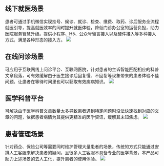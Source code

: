 ## 线下就医场景
患者可通过手机微信实现挂号、候诊、就诊、检查、缴费、取药、诊后服务全流程就医引导，提高就医效率的同时提升就医体验，降低门诊办公室的运营负担，助力医院服务智慧升级。提供小程序、H5、公众号留言接入以及硬件接入等多种接入方式，满足各种形态的接入方。
![](https://main.qcloudimg.com/raw/dc85a9f9947c6a8e7fb33df4daeaa362.jpg)
## 在线问诊场景
可应用于互联网线上问诊平台、互联网医院，针对患者的主诉智能匹配相应的科普文章段落，可有效缓解由于医生接诊后回复慢、不回复等现象带来的患者体验不佳问题，让患者在等待时间里也可以获取有效疾病知识。
![](https://main.qcloudimg.com/raw/502e8897124366e2c12dfe5eb9de67d5.jpg)
## 医学科普平台
可解决由于医学科普文章数量太多导致患者遇到特定问题时没法快速找到对应的文章的问题，依据患者病情为其提供更精准的医学资讯，缓解其未知焦虑。
![](https://main.qcloudimg.com/raw/5389ffa928fd00e142229b495c51469f.jpg)
## 患者管理场景
针对药企、保险公司等需要同时维护管理大量患者的场景，传统的方式只能通过安排人工客服来解决患者的疑问，且很多人工客服不具备专业的医学背景，本产品可助力上述场景的去人工化，提升患者的使用体验。
![](https://main.qcloudimg.com/raw/65dec0c0312b124bf373709cf96de4ff.jpg)

